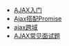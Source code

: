   - [AJAX入门](/前端/AJAX/AJAX入门.md)
  - [Ajax搭配Promise](/前端/AJAX/Ajax搭配Promise.md)
  - [ajax跨域](https://segmentfault.com/a/1190000012469713#articleHeader8)
  - [AJAX常见面试题](https://mp.weixin.qq.com/s?__biz=MzI4Njg5MDA5NA==&mid=2247485060&idx=2&sn=67a00a0eb12169b452cd5a4f01b11634&chksm=ebd74785dca0ce932fe4883fbfc930e0c5896e7e46bdc1ba0c4195e2d3824b597ac3cc399f72&token=1755043505&lang=zh_CN###rd)
